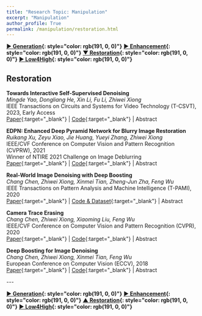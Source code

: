 ```yaml
---
title: "Research Topic: Manipulation"
excerpt: "Manipulation"
author_profile: True
permalink: /manipulation/restoration.html
---
```



__[▶ Generation](/manipulation/editing-generation){: style="color: rgb(191, 0, 0)"}__
__[▶ Enhancement](/manipulation/hdr-enhancement){: style="color: rgb(191, 0, 0)"}__ 
__[▼ Restoration](/manipulation/restoration){: style="color: rgb(191, 0, 0)"}__ 
__[▶ Low4High](/manipulation/low-for-high){: style="color: rgb(191, 0, 0)"}__


## Restoration




**Towards Interactive Self-Supervised Denoising** <br>
*Mingde Yao, Dongliang He, Xin Li, Fu Li, Zhiwei Xiong* <br>
<span><pub>IEEE Transactions on Circuits and Systems for Video Technology (T-CSVT), 2023, Early Access</pub></span> <br>
[Paper](https://ieeexplore.ieee.org/abstract/document/10059001/){:target="_blank"} |
[Code](https://github.com/mdyao/Interact_Self_supervised_denoising){:target="_blank"} |
<a onclick='expandABS("yao23")'> Abstract </a>
<div style="display: none;" class=abs id="yao23"><br>
Self-supervised denoising frameworks have recently been proposed to learn denoising models without noisy-clean image pairs, showing great potential in various applications. The denoising model is expected to produce visually pleasant images without noise patterns. However, it is non-trivial to achieve this goal using self-supervised methods because 1) the self-supervised model is difficult to restore the perceptual information due to the lack of clean supervision, and 2) perceptual quality is relatively subjective to users’ preferences. In this paper, we make the first attempt to build an interactive self-supervised denoising model to tackle the aforementioned problems. Specifically, we propose an interactive two-branch network to effectively restore perceptual information. The network consists of a denoising branch and an interactive branch, where the former focuses on efficient denoising, and the latter modulates the denoising branch. Based on the delicate architecture design, our network can produce various denoising outputs, allowing the user to easily select the most appealing outcome for satisfying the perceptual requirement. Moreover, to optimize the network with only noisy images, we propose a novel two-stage training strategy in a self-supervised way. Once the network is optimized, it can be interactively changed between noise reduction and texture restoration, providing more denoising choices for users. Existing self-supervised denoising methods can be integrated into our method to be user-friendly with interaction. Extensive experiments and comprehensive analyses are conducted to validate the effectiveness of the proposed method.
</div>




**EDPN: Enhanced Deep Pyramid Network for Blurry Image Restoration** <br>
*Ruikang Xu, Zeyu Xiao, Jie Huang, Yueyi Zhang, Zhiwei Xiong* <br>
<span><pub>IEEE/CVF Conference on Computer Vision and Pattern Recognition (CVPRW), 2021</pub></span> <br> 
<span><highlighted>Winner</highlighted> of NTIRE 2021 Challenge on Image Deblurring<span> <br>
[Paper](https://openaccess.thecvf.com/content/CVPR2021W/NTIRE/html/Xu_EDPN_Enhanced_Deep_Pyramid_Network_for_Blurry_Image_Restoration_CVPRW_2021_paper.html){:target="_blank"} |
[Code](https://github.com/zeyuxiao1997/EDPN){:target="_blank"} |
<a onclick='expandABS("xu21")'> Abstract </a>
<div style="display: none;" class=abs id="xu21"><br>
Image deblurring has seen a great improvement with the development of deep neural networks. In practice, however, blurry images often suffer from additional degradations such as downscaling and compression. To address these challenges, we propose an Enhanced Deep Pyramid Network (EDPN) for blurry image restoration from multiple degradations, by fully exploiting the self- and cross-scale similarities in the degraded image. Specifically, we design two pyramid-based modules, i.e., the pyramid progressive transfer (PPT) module and the pyramid self-attention (PSA) module, as the main components of the proposed network. By taking several replicated blurry images as inputs, the PPT module transfers both self- and cross-scale similarity information from the same degraded image in a progressive manner. Then, the PSA module fuses the above transferred features for subsequent restoration using self- and spatial-attention mechanisms. Experimental results demonstrate that our method significantly outperforms existing solutions for blurry image super-resolution and blurry image deblocking. In the NTIRE 2021 Image Deblurring Challenge, EDPN achieves the best PSNR/SSIM/LPIPS scores in Track 1 (Low Resolution) and the best SSIM/LPIPS scores in Track 2 (JPEG Artifacts).

</div>






**Real-World Image Denoising with Deep Boosting** <br>
*Chang Chen, Zhiwei Xiong, Xinmei Tian, Zheng-Jun Zha, Feng Wu* <br>
<span><pub>IEEE Transactions on Pattern Analysis and Machine Intelligence (T-PAMI), 2020</pub></span> <br>
[Paper](https://ieeexplore.ieee.org/abstract/document/8733117){:target="_blank"} |
[Code & Dataset](https://github.com/ngchc/deepBoosting){:target="_blank"} |
<a onclick='expandABS("chen20")'> Abstract </a>
<div style="display: none;" class=abs id="chen20"><br>
We propose a Deep Boosting Framework (DBF) for real-world image denoising by integrating the deep learning technique into the boosting algorithm. The DBF replaces conventional handcrafted boosting units by elaborate convolutional neural networks, which brings notable advantages in terms of both performance and speed. We design a lightweight Dense Dilated Fusion Network (DDFN) as an embodiment of the boosting unit, which addresses the vanishing of gradients during training due to the cascading of networks while promoting the efficiency of limited parameters. The capabilities of the proposed method are first validated on several representative simulation tasks including non-blind and blind Gaussian denoising and JPEG image deblocking. We then focus on a practical scenario to tackle with the complex and challenging real-world noise. To facilitate leaning-based methods including ours, we build a new Real-world Image Denoising (RID) dataset, which contains 200 pairs of high-resolution images with diverse scene content under various shooting conditions. Moreover, we conduct comprehensive analysis on the domain shift issue for real-world denoising and propose an effective one-shot domain transfer scheme to address this issue. Comprehensive experiments on widely used benchmarks demonstrate that the proposed method significantly surpasses existing methods on the task of real-world image denoising. Code and dataset are available at https://github.com/ngchc/deepBoosting.
</div>


**Camera Trace Erasing** <br>
*Chang Chen, Zhiwei Xiong, Xiaoming Liu, Feng Wu* <br>
<span><pub>IEEE/CVF Conference on Computer Vision and Pattern Recognition (CVPR), 2020</pub></span> <br>
[Paper](https://openaccess.thecvf.com/content_CVPR_2020/html/Chen_Camera_Trace_Erasing_CVPR_2020_paper.html){:target="_blank"} |
[Code](https://github.com/ngchc/CameraTE){:target="_blank"} |
<a onclick='expandABS("chen19")'> Abstract </a>
<div style="display: none;" class=abs id="chen19"><br>
Camera trace is a unique noise produced in digital imaging process. Most existing forensic methods analyze camera trace to identify image origins. In this paper, we address a new low-level vision problem, camera trace erasing, to reveal the weakness of trace-based forensic methods. A comprehensive investigation on existing anti-forensic methods reveals that it is non-trivial to effectively erase camera trace while avoiding the destruction of content signal. To reconcile these two demands, we propose Siamese Trace Erasing (SiamTE), in which a novel hybrid loss is designed on the basis of Siamese architecture for network training. Specifically, we propose embedded similarity, truncated fidelity, and cross identity to form the hybrid loss. Compared with existing anti-forensic methods, SiamTE has a clear advantage for camera trace erasing, which is demonstrated in three representative tasks.
</div>




**Deep Boosting for Image Denoising** <br>
*Chang Chen, Zhiwei Xiong, Xinmei Tian, Feng Wu* <br>
<span><pub>European Conference on Computer Vision (ECCV), 2018</pub></span> <br>
[Paper](https://openaccess.thecvf.com/content_ECCV_2018/html/Chang_Chen_Deep_Boosting_for_ECCV_2018_paper){:target="_blank"} |
[Code](https://github.com/ngchc/deepBoosting){:target="_blank"} |
<a onclick='expandABS("chen18")'> Abstract </a>
<div style="display: none;" class=abs id="chen18"><br>
Boosting is a classic algorithm which has been successfully applied to diverse computer vision tasks. In the scenario of image denoising, however, the existing boosting algorithms are surpassed by the emerging learning-based models. In this paper, we propose a novel deep boosting framework (DBF) for denoising, which integrates several convolutional networks in a feed-forward fashion. Along with the integrated networks, however, the depth of the boosting framework is substantially increased, which brings difficulty to training. To solve this problem, we introduce the concept of dense connection that overcomes the vanishing of gradients during training. Furthermore, we propose a path-widening fusion scheme cooperated with the dilated convolution to derive a lightweight yet efficient convolutional network as the boosting unit, named Dilated Dense Fusion Network (DDFN). Comprehensive experiments demonstrate that our DBF outperforms existing methods on widely used benchmarks, in terms of different denoising tasks.


</div>
---

__[▶ Generation](/manipulation/editing-generation){: style="color: rgb(191, 0, 0)"}__
__[▶ Enhancement](/manipulation/hdr-enhancement){: style="color: rgb(191, 0, 0)"}__ 
__[▲ Restoration](/manipulation/restoration){: style="color: rgb(191, 0, 0)"}__ 
__[▶ Low4High](/manipulation/low-for-high){: style="color: rgb(191, 0, 0)"}__
